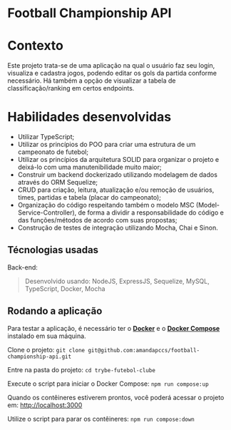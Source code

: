 # Football Championship API

# Contexto
Este projeto trata-se de uma aplicação na qual o usuário faz seu login, visualiza e cadastra jogos, podendo editar os gols da partida conforme necessário. Há também a opção de visualizar a tabela de classificação/ranking em certos endpoints.

# Habilidades desenvolvidas
- Utilizar TypeScript;
- Utilizar os princípios do POO para criar uma estrutura de um campeonato de futebol;
- Utilizar os princípios da arquitetura SOLID para organizar o projeto e deixá-lo com uma manutenibilidade muito maior;
- Construir um backend dockerizado utilizando modelagem de dados através do ORM Sequelize;
- CRUD para criação, leitura, atualização e/ou remoção de usuários, times, partidas e tabela (placar do campeonato);
- Organização do código respeitando também o modelo MSC (Model-Service-Controller), de forma a dividir a responsabilidade do código e das funções/métodos de acordo com suas propostas;
- Construção de testes de integração utilizando Mocha, Chai e Sinon.

## Técnologias usadas
Back-end:
> Desenvolvido usando: NodeJS, ExpressJS, Sequelize, MySQL, TypeScript, Docker, Mocha

## Rodando a aplicação
Para testar a aplicação, é necessário ter o [**Docker**](https://www.docker.com/) e o [**Docker Compose**](https://docs.docker.com/compose/) instalado em sua máquina.

Clone o projeto:
`git clone git@github.com:amandapccs/football-championship-api.git`

Entre na pasta do projeto:
`cd trybe-futebol-clube`

Execute o script para iniciar o Docker Compose:
`npm run compose:up`

Quando os contêineres estiverem prontos, você poderá acessar o projeto em: <http://localhost:3000>

Utilize o script para parar os contêineres:
`npm run compose:down`
